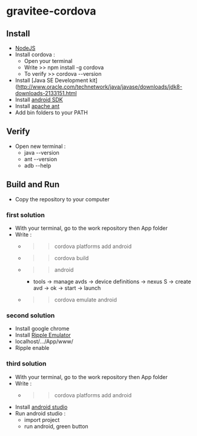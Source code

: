 # gravitee-cordova

## Install
* [NodeJS](https://nodejs.org/en/)
* Install cordova :
    * Open your terminal
    * Write >> npm install -g cordova
    * To verify >> cordova --version
* Install [Java SE Development kit](http://www.oracle.com/technetwork/java/javase/downloads/jdk8-downloads-2133151.html
* Install [android SDK](http://www.clubic.com/telecharger-fiche280710-android-sdk.html)
* Install [apache ant](http://ant.apache.org/)
* Add bin folders to your PATH

## Verify
* Open new terminal :
    * java --version
    * ant --version
    * adb --help

## Build and Run
* Copy the repository to your computer

### first solution
* With your terminal, go to the work repository then App folder
* Write :
    * >> cordova platforms add android
    * >> cordova build
    * >> android
        * tools -> manage avds -> device definitions -> nexus S -> create avd -> ok -> start -> launch
    * >> cordova emulate android

### second solution
* Install google chrome
* Install [Ripple Emulator](https://chrome.google.com/webstore/detail/ripple-emulator-beta/geelfhphabnejjhdalkjhgipohgpdnoc)
* localhost/.../App/www/
* Ripple enable

### third solution
* With your terminal, go to the work repository then App folder
* Write :
    * >> cordova platforms add android
* Install [android studio](https://developer.android.com/studio/index.html)
* Run android studio :
    * import project
    * run android, green button
